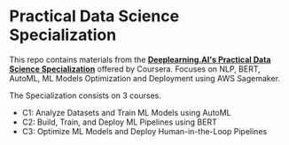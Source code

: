 # Practical Data Science Specialization
This repo contains materials from the <b><a target="blank" href="https://www.deeplearning.ai/program/practical-data-science-specialization/">Deeplearning.AI's Practical Data Science Specialization</a></b> offered by Coursera. Focuses on NLP, BERT, AutoML, ML Models Optimization and Deployment using AWS Sagemaker.

The Specialization consists on 3 courses.
 - C1: Analyze Datasets and Train ML Models using AutoML
 - C2: Build, Train, and Deploy ML Pipelines using BERT
 - C3: Optimize ML Models and Deploy Human-in-the-Loop Pipelines
